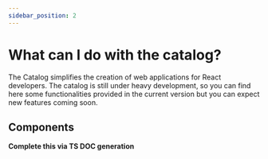 ```yaml
---
sidebar_position: 2
---
```


# What can I do with the catalog?

The Catalog simplifies the creation of web applications for React developers. The catalog is still under heavy development, so you can find here some functionalities provided in the current version but you can expect new features coming soon.

## Components

**Complete this via TS DOC generation**








